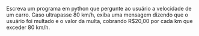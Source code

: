 Escreva um programa em python que pergunte ao usuário a velocidade de um carro. Caso ultrapasse 80 km/h, exiba uma mensagem dizendo que o usuário foi multado e o valor da multa, cobrando R$20,00 por cada km que exceder 80 km/h.
